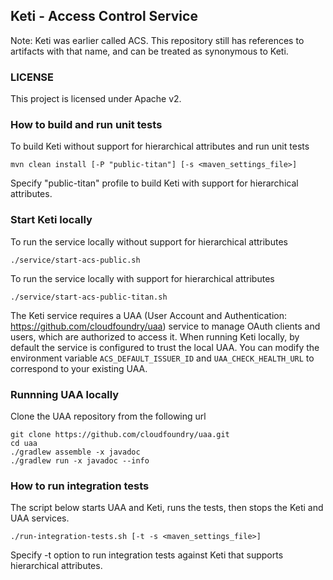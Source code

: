 ## Keti - Access Control Service
Note: Keti was earlier called ACS. This repository still has references to artifacts with that name, and can be treated as synonymous to Keti.

### LICENSE
This project is licensed under Apache v2.

### How to build and run unit tests
To build Keti without support for hierarchical attributes and run unit tests

```
mvn clean install [-P "public-titan"] [-s <maven_settings_file>]
```
Specify "public-titan" profile to build Keti with support for hierarchical attributes.

### Start Keti locally
To run the service locally without support for hierarchical attributes

```
./service/start-acs-public.sh
```
To run the service locally with support for hierarchical attributes

```
./service/start-acs-public-titan.sh
```

The Keti service requires a UAA (User Account and Authentication: https://github.com/cloudfoundry/uaa) service to manage OAuth clients and users, which are authorized to access it. When running Keti locally, by default the service is configured to trust the local UAA. You can modify the environment variable `ACS_DEFAULT_ISSUER_ID` and `UAA_CHECK_HEALTH_URL` to correspond to your existing UAA.

### Runnning UAA locally

Clone the UAA repository from the following url

```
git clone https://github.com/cloudfoundry/uaa.git
cd uaa
./gradlew assemble -x javadoc
./gradlew run -x javadoc --info
```

### How to run integration tests

The script below starts UAA and Keti, runs the tests, then stops the Keti and UAA services.

```
./run-integration-tests.sh [-t -s <maven_settings_file>]
```

Specify -t option to run integration tests against Keti that supports hierarchical attributes.
